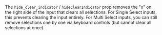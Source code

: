 The `hide_clear_indicator` / `hideClearIndicator` prop removes the "x" on the right side of the input that clears all selections. For Single Select inputs, this prevents clearing the input entirely. For Multi Select inputs, you can still remove selections one by one via keyboard controls (but cannot clear all selections at once).